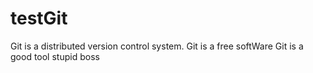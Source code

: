 # testGit
Git is a distributed version control system.
Git is a free softWare
Git is a good tool
stupid boss
